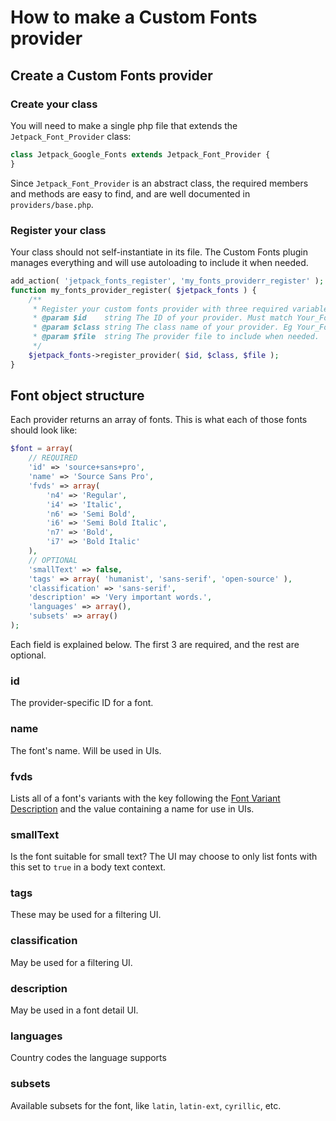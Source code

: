 # How to make a Custom Fonts provider

## Create a Custom Fonts provider

### Create your class

You will need to make a single php file that extends the `Jetpack_Font_Provider` class:

```php
class Jetpack_Google_Fonts extends Jetpack_Font_Provider {
}
```

Since `Jetpack_Font_Provider` is an abstract class, the required members and methods are easy to find, and are well documented in `providers/base.php`.

### Register your class

Your class should not self-instantiate in its file. The Custom Fonts plugin manages everything and will use autoloading to include it when needed.

```php
add_action( 'jetpack_fonts_register', 'my_fonts_providerr_register' );
function my_fonts_provider_register( $jetpack_fonts ) {
	/**
	 * Register your custom fonts provider with three required variables
	 * @param $id    string The ID of your provider. Must match Your_Font_Provider::$id
	 * @param $class string The class name of your provider. Eg Your_Font_Provider
	 * @param $file  string The provider file to include when needed.
	 */
	$jetpack_fonts->register_provider( $id, $class, $file );
}
```


## Font object structure

Each provider returns an array of fonts. This is what each of those fonts should look like:

```php
$font = array(
	// REQUIRED
	'id' => 'source+sans+pro',
	'name' => 'Source Sans Pro',
	'fvds' => array(
		'n4' => 'Regular',
		'i4' => 'Italic',
		'n6' => 'Semi Bold',
		'i6' => 'Semi Bold Italic',
		'n7' => 'Bold',
		'i7' => 'Bold Italic'
	),
	// OPTIONAL
	'smallText' => false,
	'tags' => array( 'humanist', 'sans-serif', 'open-source' ),
	'classification' => 'sans-serif',
	'description' => 'Very important words.',
	'languages' => array(),
	'subsets' => array()
);
```

Each field is explained below. The first 3 are required, and the rest are optional.

### id

The provider-specific ID for a font.

### name

The font's name. Will be used in UIs.

### fvds

Lists all of a font's variants with the key following the [Font Variant Description](https://github.com/typekit/fvd) and the value containing a name for use in UIs.

### smallText

Is the font suitable for small text? The UI may choose to only list fonts with this set to `true` in a body text context.

### tags

These may be used for a filtering UI.

### classification

May be used for a filtering UI.

### description

May be used in a font detail UI.

### languages

Country codes the language supports

### subsets

Available subsets for the font, like `latin`, `latin-ext`, `cyrillic`, etc.
